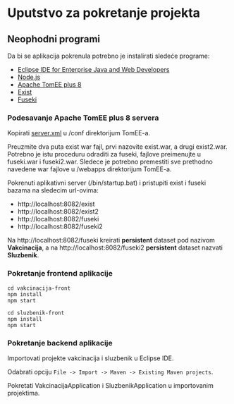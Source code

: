 # Uputstvo za pokretanje projekta

## Neophodni programi
Da bi se aplikacija pokrenula potrebno je instalirati sledeće programe:
* [Eclipse IDE for Enterprise Java and Web Developers](https://www.eclipse.org/downloads/packages/release/2021-03/r/eclipse-ide-enterprise-java-and-web-developers)
* [Node.js](https://nodejs.org/en/)
* [Apache TomEE plus 8](http://tomee.apache.org/download-ng.html)
* [Exist](https://github.com/eXist-db/exist/releases/tag/eXist-4.8.0)
* [Fuseki](https://archive.apache.org/dist/jena/binaries/apache-jena-fuseki-3.17.0.zip)

### Podesavanje Apache TomEE plus 8 servera

Kopirati [server.xml](./server.xml) u /conf direktorijum TomEE-a.

Preuzmite dva puta exist war fajl, prvi nazovite exist.war, a drugi exist2.war.
Potrebno je istu proceduru odraditi za fuseki, fajlove preimenujte u fuseki.war i fuseki2.war.
Sledece je potrebno premestiti sve prethodno navedene war fajlove u /webapps direktorijum TomEE-a.

Pokrenuti aplikativni server (/bin/startup.bat) i pristupiti exist i fuseki bazama na sledecim url-ovima: 
* http://localhost:8082/exist
* http://localhost:8082/exist2
* http://localhost:8082/fuseki
* http://localhost:8082/fuseki2

Na http://localhost:8082/fuseki kreirati **persistent** dataset pod nazivom **Vakcinacija**, 
a na http://localhost:8082/fuseki2 **persistent** dataset nazvati **Sluzbenik**.

### Pokretanje frontend aplikacije
```
cd vakcinacija-front 
npm install
npm start
```

```
cd sluzbenik-front
npm install
npm start
```

### Pokretanje backend aplikacije

Importovati projekte vakcinacija i sluzbenik u Eclipse IDE.

Odabrati opciju ```File -> Import -> Maven -> Existing Maven projects```.

Pokretati VakcinacijaApplication i SluzbenikApplication u importovanim projektima.

